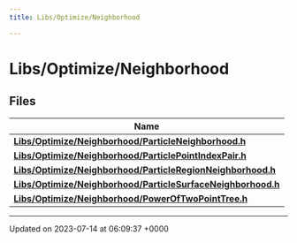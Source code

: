 ```yaml
---
title: Libs/Optimize/Neighborhood

---
```


# Libs/Optimize/Neighborhood



## Files

| Name           |
| -------------- |
| **[Libs/Optimize/Neighborhood/ParticleNeighborhood.h](../Files/ParticleNeighborhood_8h.md#file-particleneighborhood.h)**  |
| **[Libs/Optimize/Neighborhood/ParticlePointIndexPair.h](../Files/ParticlePointIndexPair_8h.md#file-particlepointindexpair.h)**  |
| **[Libs/Optimize/Neighborhood/ParticleRegionNeighborhood.h](../Files/ParticleRegionNeighborhood_8h.md#file-particleregionneighborhood.h)**  |
| **[Libs/Optimize/Neighborhood/ParticleSurfaceNeighborhood.h](../Files/ParticleSurfaceNeighborhood_8h.md#file-particlesurfaceneighborhood.h)**  |
| **[Libs/Optimize/Neighborhood/PowerOfTwoPointTree.h](../Files/PowerOfTwoPointTree_8h.md#file-poweroftwopointtree.h)**  |






-------------------------------

Updated on 2023-07-14 at 06:09:37 +0000
